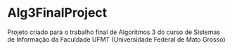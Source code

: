 # Alg3FinalProject
Projeto criado para o trabalho final de Algoritmos 3 do curso de Sistemas de Informação da Faculdade UFMT (Universidade Federal de Mato Grosso)
